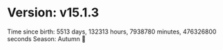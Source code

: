 # Version: v15.1.3
Time since birth: 5513 days, 132313 hours, 7938780 minutes, 476326800 seconds
Season: Autumn 🍁
